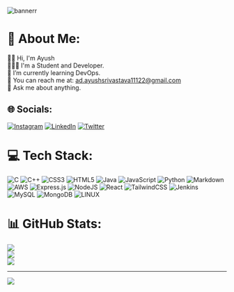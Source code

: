 ![bannerr](https://github.com/ayush11122/ayush11122/assets/94779733/c4303665-6dcc-4374-b216-adef99bbbb35)

# 💫 About Me:
👋🏻  Hi, I'm Ayush <br>👨🏻‍🎓 I'm a Student and Developer.<br>🌱 I’m currently learning DevOps.<br>🤝 You can reach me at: ad.ayushsrivastava11122@gmail.com<br>💬 Ask me about anything.<br>


## 🌐 Socials:
[![Instagram](https://img.shields.io/badge/Instagram-%23E4405F.svg?logo=Instagram&logoColor=white)](https://instagram.com/ayush_05_12) [![LinkedIn](https://img.shields.io/badge/LinkedIn-%230077B5.svg?logo=linkedin&logoColor=white)](https://linkedin.com/in/ayush-srivastava-198502219) [![Twitter](https://img.shields.io/badge/Twitter-%231DA1F2.svg?logo=Twitter&logoColor=white)](https://twitter.com/ayush_11122) 

# 💻 Tech Stack:
![C](https://img.shields.io/badge/c-%2300599C.svg?style=for-the-badge&logo=c&logoColor=white) ![C++](https://img.shields.io/badge/c++-%2300599C.svg?style=for-the-badge&logo=c%2B%2B&logoColor=white) ![CSS3](https://img.shields.io/badge/css3-%231572B6.svg?style=for-the-badge&logo=css3&logoColor=white) ![HTML5](https://img.shields.io/badge/html5-%23E34F26.svg?style=for-the-badge&logo=html5&logoColor=white) ![Java](https://img.shields.io/badge/java-%23ED8B00.svg?style=for-the-badge&logo=java&logoColor=white) ![JavaScript](https://img.shields.io/badge/javascript-%23323330.svg?style=for-the-badge&logo=javascript&logoColor=%23F7DF1E) ![Python](https://img.shields.io/badge/python-3670A0?style=for-the-badge&logo=python&logoColor=ffdd54) ![Markdown](https://img.shields.io/badge/markdown-%23000000.svg?style=for-the-badge&logo=markdown&logoColor=white) ![AWS](https://img.shields.io/badge/AWS-%23FF9900.svg?style=for-the-badge&logo=amazon-aws&logoColor=white) ![Express.js](https://img.shields.io/badge/express.js-%23404d59.svg?style=for-the-badge&logo=express&logoColor=%2361DAFB) ![NodeJS](https://img.shields.io/badge/node.js-6DA55F?style=for-the-badge&logo=node.js&logoColor=white) ![React](https://img.shields.io/badge/react-%2320232a.svg?style=for-the-badge&logo=react&logoColor=%2361DAFB) ![TailwindCSS](https://img.shields.io/badge/tailwindcss-%2338B2AC.svg?style=for-the-badge&logo=tailwind-css&logoColor=white) ![Jenkins](https://img.shields.io/badge/jenkins-%232C5263.svg?style=for-the-badge&logo=jenkins&logoColor=white) ![MySQL](https://img.shields.io/badge/mysql-%2300f.svg?style=for-the-badge&logo=mysql&logoColor=white) ![MongoDB](https://img.shields.io/badge/MongoDB-%234ea94b.svg?style=for-the-badge&logo=mongodb&logoColor=white) ![LINUX](https://img.shields.io/badge/Linux-FCC624?style=for-the-badge&logo=linux&logoColor=black)
# 📊 GitHub Stats:
![](https://github-readme-stats.vercel.app/api?username=ayush11122&theme=radical&hide_border=false&include_all_commits=false&count_private=false)<br/>
![](https://github-readme-streak-stats.herokuapp.com/?user=ayush11122&theme=radical&hide_border=false)<br/>
![](https://github-readme-stats.vercel.app/api/top-langs/?username=ayush11122&theme=radical&hide_border=false&include_all_commits=false&count_private=false&layout=compact)

---
[![](https://visitcount.itsvg.in/api?id=ayush11122&icon=0&color=0)](https://visitcount.itsvg.in)

<!-- Proudly created with GPRM ( https://gprm.itsvg.in ) -->
